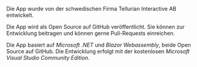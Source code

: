 ﻿Die App wurde von der schwedischen Firma Tellurian Interactive AB entwickelt.

Die App wird als Open Source auf GitHub veröffentlicht. Sie können zur Entwicklung beitragen und können gerne Pull-Requests einreichen.

Die App basiert auf *Microsoft .NET* und *Blazor Webassembly*, beide Open Source auf GitHub. 
Die Entwicklung erfolgt mit der kostenlosen *Microsoft Visual Studio Community Edition*.